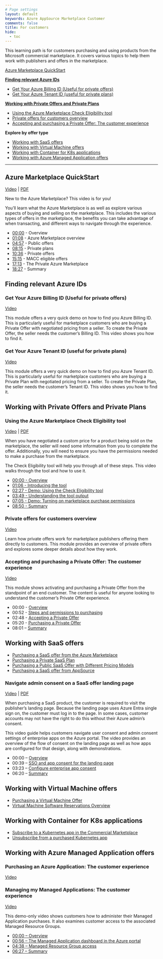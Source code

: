 ```yaml
---
# Page settings
layout: default
keywords: Azure AppSource Marketplace Customer
comments: false
title: For customers
hide:
  - toc
---
```


This learning path is for customers purchasing and using products from the Microsoft commercial marketplace.
It covers various topics to help them work with publishers and offers in the marketplace.

[Azure Marketplace QuickStart](#azure-marketplace-quickstart)

<!-- no toc -->
**[Finding relevant Azure IDs](#finding-relevant-azure-ids)**

  - [Get Your Azure Billing ID (Useful for private offers)](#get-your-azure-billing-id-useful-for-private-offers)
  - [Get Your Azure Tenant ID (useful for private plans)](#get-your-azure-tenant-id-useful-for-private-plans)

**[Working with Private Offers and Private Plans](#working-with-private-offers-and-private-plans)**

  - [Using the Azure Marketplace Check Eligibility tool](#using-the-azure-marketplace-check-eligibility-tool)
  - [Private offers for customers overview](#private-offers-for-customers-overview)
  - [Accepting and purchasing a Private Offer: The customer experience](#accepting-and-purchasing-a-private-offer-the-customer-experience)

**Explore by offer type**

- [Working with SaaS offers](#working-with-saas-offers)
- [Working with Virtual Machine offers](#working-with-virtual-machine-offers)
- [Working with Container for K8s applications](#working-with-container-for-k8s-applications)
- [Working with Azure Managed Application offers](#working-with-azure-managed-application-offers)

---

## Azure Marketplace QuickStart

<a target="_blank" href="https://www.youtube.com/watch?v=gHOPdN8pOkw">Video</a> | [PDF](../biz/pdfs/01.0-amp-quickstart.pdf)

New to the Azure Marketplace? This video is for you!

You’ll learn what the Azure Marketplace is as well as explore various aspects of buying and selling on the marketplace. This includes the various types of offers in the marketplace, the benefits you can take advantage of when transacting, and different ways to navigate through the experience.

- [00:00](https://www.youtube.com/watch?v=gHOPdN8pOkw&t=0s) - Overview 
- [01:08](https://www.youtube.com/watch?v=gHOPdN8pOkw&t=68s) - Azure Marketplace overview 
- [04:57](https://www.youtube.com/watch?v=gHOPdN8pOkw&t=297s) - Public offers 
- [08:15](https://www.youtube.com/watch?v=gHOPdN8pOkw&t=495s) - Private plans 
- [10:36](https://www.youtube.com/watch?v=gHOPdN8pOkw&t=636s) - Private offers 
- [15:15](https://www.youtube.com/watch?v=gHOPdN8pOkw&t=915s) - MACC eligible offers 
- [17:13](https://www.youtube.com/watch?v=gHOPdN8pOkw&t=1033s) - The Private Azure Marketplace 
- [18:27](https://www.youtube.com/watch?v=gHOPdN8pOkw&t=1107s) - Summary

## Finding relevant Azure IDs

### Get Your Azure Billing ID (Useful for private offers)

<a href="https://go.microsoft.com/fwlink/?linkid=2222693" target="_blank">Video</a>

This module offers a very quick demo on how to find you Azure Billing ID. This is particularly useful for marketplace customers who are buying a Private Offer with negotiated pricing from a seller. To create the Private Offer, the seller needs the customer’s Billing ID. This video shows you how to find it.

### Get Your Azure Tenant ID (useful for private plans)

<a href="https://go.microsoft.com/fwlink/?linkid=2222883" target="_blank">Video</a>

This module offers a very quick demo on how to find you Azure Tenant ID. This is particularly useful for marketplace customers who are buying a Private Plan with negotiated pricing from a seller. To create the Private Plan, the seller needs the customer’s Tenant ID. This video shows you how to find it.

## Working with Private Offers and Private Plans

### Using the Azure Marketplace Check Eligibility tool

<a href="https://www.youtube.com/watch?v=0Oh4UmaSYfU" target="_blank">Video</a> | [PDF](./pdfs/02.0-check-eligibility-tool.pdf)

When you have negotiated a custom price for a product being sold on the marketplace, the seller will need some information from you to complete the offer. Additionally, you will need to ensure you have the permissions needed to make a purchase from the marketplace. 

The Check Eligibility tool will help you through all of these steps. This video walks through the tool and how to use it.

- [00:00 - Overview](https://www.youtube.com/watch?v=0Oh4UmaSYfU&t=0s)
- [01:06 - Introducing the tool](https://www.youtube.com/watch?v=0Oh4UmaSYfU&t=66s)
- [02:27 - Demo: Using the Check Eligibility tool](https://www.youtube.com/watch?v=0Oh4UmaSYfU&t=147s)
- [03:49 - Understanding the tool output](https://www.youtube.com/watch?v=0Oh4UmaSYfU&t=229s)
- [07:05 - Demo: Turning on marketplace purchase permissions](https://www.youtube.com/watch?v=0Oh4UmaSYfU&t=425s)
- [08:50 - Summary](https://www.youtube.com/watch?v=0Oh4UmaSYfU&t=530s)


### Private offers for customers overview

<a href="https://go.microsoft.com/fwlink/?linkid=2196150" target="_blank">Video</a>

Learn how private offers work for marketplace publishers offering them directly to customers. This module provides an overview of private offers and explores some deeper details about how they work.

### Accepting and purchasing a Private Offer: The customer experience

<a href="https://go.microsoft.com/fwlink/?linkid=2243274" target="_blank">Video</a>
  
This module shows activating and purchasing a Private Offer from the standpoint of an end customer. The content is useful for anyone looking to understand the customer’s Private Offer experience.

- 00:00 - [Overview](https://www.youtube.com/watch?v=TANUlgLuVqI&t=0s)
- 00:52 - [Steps and permissions to purchasing](https://www.youtube.com/watch?v=TANUlgLuVqI&t=52s)
- 02:48 - [Accepting a Private Offer](https://www.youtube.com/watch?v=TANUlgLuVqI&t=168s)
- 05:20 - [Purchasing a Private Offer](https://www.youtube.com/watch?v=TANUlgLuVqI&t=320s)
- 08:01 – [Summary](https://www.youtube.com/watch?v=TANUlgLuVqI&t=481s)

## Working with SaaS offers

- [Purchasing a SaaS offer from the Azure Marketplace](https://go.microsoft.com/fwlink/?linkid=2218020)
- [Purchasing a Private SaaS Plan](https://go.microsoft.com/fwlink/?linkid=2196255)
- [Purchasing a Public SaaS Offer with Different Pricing Models](https://go.microsoft.com/fwlink/?linkid=2202782)
- [Purchasing a SaaS offer from AppSource](https://go.microsoft.com/fwlink/?linkid=2217862)

### Navigate admin consent on a SaaS offer landing page

<a target="_blank" href="https://aka.ms/AApmitc">Video</a> | [PDF](../saas/pdfs/04.0-navigate-admin-consent-on-landing-page.pdf)

When purchasing a SaaS product, the customer is required to visit the publisher’s landing page. Because the landing page uses Azure Entra single sign on, the customer must log in to the page. In some cases, customer accounts may not have the right to do this without their Azure admin’s consent.

This video guide helps customers navigate user consent and admin consent settings of enterprise apps on the Azure portal. The video provides an overview of the flow of consent on the landing page as well as how apps are configured for that design, along with demonstrations.

- 00:00 – [Overview](https://www.youtube.com/watch?v=JahYByh-2Q8&t=0s )
- 00:39 – [SSO and app consent for the landing page](https://www.youtube.com/watch?v=JahYByh-2Q8&t=39s)
- 03:23 – [Configure enterprise app consent](https://www.youtube.com/watch?v=JahYByh-2Q8&t=203s)
- 06:20 – [Summary](https://www.youtube.com/watch?v=JahYByh-2Q8&t=380s)


## Working with Virtual Machine offers

- [Purchasing a Virtual Machine Offer](https://go.microsoft.com/fwlink/?linkid=2197724)
- [Virtual Machine Software Reservations Overview](https://go.microsoft.com/fwlink/?linkid=2212418)

## Working with Container for K8s applications

- [Subscribe to a Kubernetes app in the Commercial Marketplace](https://go.microsoft.com/fwlink/?linkid=2212161)
- [Unsubscribe from a purchased Kubernetes app](https://go.microsoft.com/fwlink/?linkid=2212267)

## Working with Azure Managed Application offers

### Purchasing an Azure Application: The customer experience

<a href="https://aka.ms/AAmi12a" target="_blank">Video</a>

### Managing my Managed Applications: The customer experience

<a href="https://aka.ms/AAmi12d" target="_blank">Video</a>

This demo-only video shows customers how to administer their Managed Application purchases. It also examines customer access to the associated Managed Resource Groups.

- <a href="https://www.youtube.com/watch?v=CD2K2gNCfno&t=0s" target="_blank">00:00 – Overview</a>
- <a href="https://www.youtube.com/watch?v=CD2K2gNCfno&t=56s" target="_blank">00:56 – The Managed Application dashboard in the Azure portal</a>
- <a href="https://www.youtube.com/watch?v=CD2K2gNCfno&t=278s" target="_blank">04:38 – Managed Resource Group access</a>
- <a href="https://www.youtube.com/watch?v=CD2K2gNCfno&t=387s" target="_blank">06:27 – Summary</a> 

  




